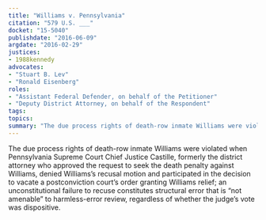 ```yaml
---
title: "Williams v. Pennsylvania"
citation: "579 U.S. ___"
docket: "15-5040"
publishdate: "2016-06-09"
argdate: "2016-02-29"
justices:
- 1988kennedy
advocates:
- "Stuart B. Lev"
- "Ronald Eisenberg"
roles:
- "Assistant Federal Defender, on behalf of the Petitioner"
- "Deputy District Attorney, on behalf of the Respondent"
tags:
topics:
summary: "The due process rights of death-row inmate Williams were violated when Pennsylvania Supreme Court Chief Justice Castille, formerly the district attorney who approved the request to seek the death penalty against Williams, denied Williams’s recusal motion and participated in the decision to vacate a postconviction court’s order granting Williams relief; an unconstitutional failure to recuse constitutes structural error that is “not amenable” to harmless-error review, regardless of whether the judge’s vote was dispositive."
---
```

The due process rights of death-row inmate Williams were violated when Pennsylvania Supreme Court Chief Justice Castille, formerly the district attorney who approved the request to seek the death penalty against Williams, denied Williams’s recusal motion and participated in the decision to vacate a postconviction court’s order granting Williams relief; an unconstitutional failure to recuse constitutes structural error that is “not amenable” to harmless-error review, regardless of whether the judge’s vote was dispositive.

